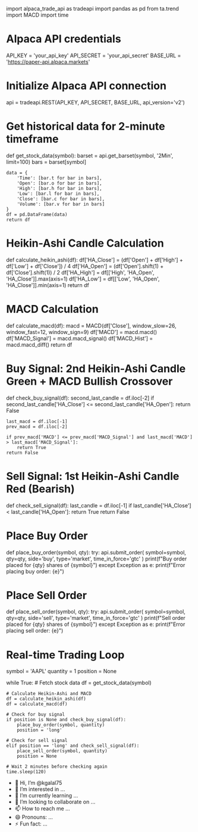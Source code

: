 import alpaca_trade_api as tradeapi
import pandas as pd
from ta.trend import MACD
import time

# Alpaca API credentials
API_KEY = 'your_api_key'
API_SECRET = 'your_api_secret'
BASE_URL = 'https://paper-api.alpaca.markets'

# Initialize Alpaca API connection
api = tradeapi.REST(API_KEY, API_SECRET, BASE_URL, api_version='v2')

# Get historical data for 2-minute timeframe
def get_stock_data(symbol):
    barset = api.get_barset(symbol, '2Min', limit=100)
    bars = barset[symbol]
    
    data = {
        'Time': [bar.t for bar in bars],
        'Open': [bar.o for bar in bars],
        'High': [bar.h for bar in bars],
        'Low': [bar.l for bar in bars],
        'Close': [bar.c for bar in bars],
        'Volume': [bar.v for bar in bars]
    }
    df = pd.DataFrame(data)
    return df

# Heikin-Ashi Candle Calculation
def calculate_heikin_ashi(df):
    df['HA_Close'] = (df['Open'] + df['High'] + df['Low'] + df['Close']) / 4
    df['HA_Open'] = (df['Open'].shift(1) + df['Close'].shift(1)) / 2
    df['HA_High'] = df[['High', 'HA_Open', 'HA_Close']].max(axis=1)
    df['HA_Low'] = df[['Low', 'HA_Open', 'HA_Close']].min(axis=1)
    return df

# MACD Calculation
def calculate_macd(df):
    macd = MACD(df['Close'], window_slow=26, window_fast=12, window_sign=9)
    df['MACD'] = macd.macd()
    df['MACD_Signal'] = macd.macd_signal()
    df['MACD_Hist'] = macd.macd_diff()
    return df

# Buy Signal: 2nd Heikin-Ashi Candle Green + MACD Bullish Crossover
def check_buy_signal(df):
    second_last_candle = df.iloc[-2]
    if second_last_candle['HA_Close'] <= second_last_candle['HA_Open']:
        return False
    
    last_macd = df.iloc[-1]
    prev_macd = df.iloc[-2]
    
    if prev_macd['MACD'] <= prev_macd['MACD_Signal'] and last_macd['MACD'] > last_macd['MACD_Signal']:
        return True
    return False

# Sell Signal: 1st Heikin-Ashi Candle Red (Bearish)
def check_sell_signal(df):
    last_candle = df.iloc[-1]
    if last_candle['HA_Close'] < last_candle['HA_Open']:
        return True
    return False

# Place Buy Order
def place_buy_order(symbol, qty):
    try:
        api.submit_order(
            symbol=symbol,
            qty=qty,
            side='buy',
            type='market',
            time_in_force='gtc'
        )
        print(f"Buy order placed for {qty} shares of {symbol}")
    except Exception as e:
        print(f"Error placing buy order: {e}")

# Place Sell Order
def place_sell_order(symbol, qty):
    try:
        api.submit_order(
            symbol=symbol,
            qty=qty,
            side='sell',
            type='market',
            time_in_force='gtc'
        )
        print(f"Sell order placed for {qty} shares of {symbol}")
    except Exception as e:
        print(f"Error placing sell order: {e}")

# Real-time Trading Loop
symbol = 'AAPL'
quantity = 1
position = None

while True:
    # Fetch stock data
    df = get_stock_data(symbol)
    
    # Calculate Heikin-Ashi and MACD
    df = calculate_heikin_ashi(df)
    df = calculate_macd(df)
    
    # Check for buy signal
    if position is None and check_buy_signal(df):
        place_buy_order(symbol, quantity)
        position = 'long'
    
    # Check for sell signal
    elif position == 'long' and check_sell_signal(df):
        place_sell_order(symbol, quantity)
        position = None
    
    # Wait 2 minutes before checking again
    time.sleep(120)
- 👋 Hi, I’m @kgalal75
- 👀 I’m interested in ...
- 🌱 I’m currently learning ...
- 💞️ I’m looking to collaborate on ...
- 📫 How to reach me ...
- 😄 Pronouns: ...
- ⚡ Fun fact: ...

<!---
kgalal75/kgalal75 is a ✨ special ✨ repository because its `README.md` (this file) appears on your GitHub profile.
You can click the Preview link to take a look at your changes.
--->
